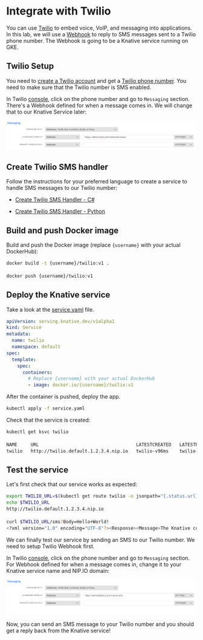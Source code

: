 # Integrate with Twilio

You can use [Twilio](https://www.twilio.com/) to embed voice, VoIP, and messaging into applications. In this lab, we will use a [Webhook](https://www.twilio.com/docs/glossary/what-is-a-webhook) to reply to SMS messages sent to a Twilio phone number. The Webhook is going to be a Knative service running on GKE.

## Twilio Setup

You need to [create a Twilio account](https://www.twilio.com/try-twilio) and get a [Twilio phone number](https://www.twilio.com/docs/usage/tutorials/how-to-use-your-free-trial-account#get-your-first-twilio-phone-number). You need to make sure that the Twilio number is SMS enabled.

In Twilio [console](https://www.twilio.com/console), click on the phone number and go to `Messaging` section. There's a Webhook defined for when a message comes in. We will change that to our Knative Service later:

![Twilio Webhook](./images/twilio-webhook.png)

## Create Twilio SMS handler

Follow the instructions for your preferred language to create a service to handle SMS messages to our Twilio number:

* [Create Twilio SMS Handler - C#](twiliointegration-csharp.md)

* [Create Twilio SMS Handler - Python](twiliointegration-python.md)

## Build and push Docker image

Build and push the Docker image (replace `{username}` with your actual DockerHub):

```bash
docker build -t {username}/twilio:v1 .

docker push {username}/twilio:v1
```

## Deploy the Knative service

Take a look at the [service.yaml](../serving/twilio/service.yaml) file.

```yaml
apiVersion: serving.knative.dev/v1alpha1
kind: Service
metadata:
  name: twilio
  namespace: default
spec:
  template:
    spec:
      containers:
        # Replace {username} with your actual DockerHub
        - image: docker.io/{username}/twilio:v1
```

After the container is pushed, deploy the app.

```bash
kubectl apply -f service.yaml
```

Check that the service is created:

```bash
kubectl get ksvc twilio

NAME     URL                                    LATESTCREATED   LATESTREADY    READY   REASON
twilio   http://twilio.default.1.2.3.4.nip.io   twilio-v96ms    twilio-v96ms   True
```

## Test the service

Let's first check that our service works as expected:

```bash
export TWILIO_URL=$(kubectl get route twilio -o jsonpath="{.status.url}")
echo $TWILIO_URL
http://twilio.default.1.2.3.4.nip.io

curl $TWILIO_URL/sms?Body=Hello+World!
<?xml version="1.0" encoding="UTF-8"?><Response><Message>The Knative copy cat says: Hello World!</Message></Response>
```

We can finally test our service by sending an SMS to our Twilio number. We need to setup Twilio Webhook first.

In Twilio [console](https://www.twilio.com/console), click on the phone number and go to `Messaging` section. For Webhook defined for when a message comes in, change it to your Knative service name and NIP.IO domain:

![Twilio Webhook](./images/twilio-webhook-custom.png)

Now, you can send an SMS message to your Twilio number and you should get a reply back from the Knative service!
